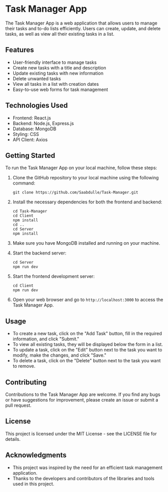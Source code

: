 # Task Manager App

The Task Manager App is a web application that allows users to manage their tasks and to-do lists efficiently. Users can create, update, and delete tasks, as well as view all their existing tasks in a list.

## Features

- User-friendly interface to manage tasks
- Create new tasks with a title and description
- Update existing tasks with new information
- Delete unwanted tasks
- View all tasks in a list with creation dates
- Easy-to-use web forms for task management

## Technologies Used

- Frontend: React.js
- Backend: Node.js, Express.js
- Database: MongoDB
- Styling: CSS
- API Client: Axios

## Getting Started

To run the Task Manager App on your local machine, follow these steps:

1. Clone the GitHub repository to your local machine using the following command:

   ```
   git clone https://github.com/Saabdulle/Task-Manager.git
   ```

2. Install the necessary dependencies for both the frontend and backend:

   ```
   cd Task-Manager
   cd Client
   npm install
   cd ..
   cd Server
   npm install
   ```

3. Make sure you have MongoDB installed and running on your machine.

4. Start the backend server:

   ```
   cd Server
   npm run dev
   ```

5. Start the frontend development server:

   ```
   cd Client
   npm run dev
   ```

6. Open your web browser and go to `http://localhost:3000` to access the Task Manager App.

## Usage

- To create a new task, click on the "Add Task" button, fill in the required information, and click "Submit."
- To view all existing tasks, they will be displayed below the form in a list.
- To update a task, click on the "Edit" button next to the task you want to modify, make the changes, and click "Save."
- To delete a task, click on the "Delete" button next to the task you want to remove.

## Contributing

Contributions to the Task Manager App are welcome. If you find any bugs or have suggestions for improvement, please create an issue or submit a pull request.

## License

This project is licensed under the MIT License - see the LICENSE file for details.

## Acknowledgments

- This project was inspired by the need for an efficient task management application.
- Thanks to the developers and contributors of the libraries and tools used in this project.
